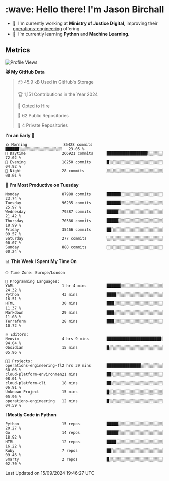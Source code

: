 <h1 align="left" id="jason-title">:wave: Hello there! I'm Jason Birchall</h1>

- :office: &nbsp;I'm currently working at **Ministry of Justice Digital**, improving their [operations-engineering](https://github.com/ministryofjustice/operations-engineering) offering.
- :seedling: &nbsp;I’m currently learning **Python** and **Machine Learning**.

<h2>Metrics</h2>

<!--START_SECTION:waka-->
![Profile Views](http://img.shields.io/badge/Profile%20Views-20-blue)

**🐱 My GitHub Data** 

> 📦 45.9 kB Used in GitHub's Storage 
 > 
> 🏆 1,151 Contributions in the Year 2024
 > 
> 💼 Opted to Hire
 > 
> 📜 62 Public Repositories 
 > 
> 🔑 4 Private Repositories 
 > 
**I'm an Early 🐤** 

```text
🌞 Morning                85428 commits       ██████░░░░░░░░░░░░░░░░░░░   23.05 % 
🌆 Daytime                266921 commits      ██████████████████░░░░░░░   72.02 % 
🌃 Evening                18250 commits       █░░░░░░░░░░░░░░░░░░░░░░░░   04.92 % 
🌙 Night                  28 commits          ░░░░░░░░░░░░░░░░░░░░░░░░░   00.01 % 
```
📅 **I'm Most Productive on Tuesday** 

```text
Monday                   87988 commits       ██████░░░░░░░░░░░░░░░░░░░   23.74 % 
Tuesday                  96235 commits       ██████░░░░░░░░░░░░░░░░░░░   25.97 % 
Wednesday                79387 commits       █████░░░░░░░░░░░░░░░░░░░░   21.42 % 
Thursday                 70386 commits       █████░░░░░░░░░░░░░░░░░░░░   18.99 % 
Friday                   35466 commits       ██░░░░░░░░░░░░░░░░░░░░░░░   09.57 % 
Saturday                 277 commits         ░░░░░░░░░░░░░░░░░░░░░░░░░   00.07 % 
Sunday                   888 commits         ░░░░░░░░░░░░░░░░░░░░░░░░░   00.24 % 
```


📊 **This Week I Spent My Time On** 

```text
🕑︎ Time Zone: Europe/London

💬 Programming Languages: 
YAML                     1 hr 4 mins         ██████░░░░░░░░░░░░░░░░░░░   24.32 % 
Python                   43 mins             ████░░░░░░░░░░░░░░░░░░░░░   16.51 % 
HTML                     30 mins             ███░░░░░░░░░░░░░░░░░░░░░░   11.37 % 
Markdown                 29 mins             ███░░░░░░░░░░░░░░░░░░░░░░   11.08 % 
Terraform                28 mins             ███░░░░░░░░░░░░░░░░░░░░░░   10.72 % 

🔥 Editors: 
Neovim                   4 hrs 9 mins        ████████████████████████░   94.04 % 
Obsidian                 15 mins             █░░░░░░░░░░░░░░░░░░░░░░░░   05.96 % 

🐱‍💻 Projects: 
operations-engineering-fl2 hrs 39 mins       ███████████████░░░░░░░░░░   60.06 % 
cloud-platform-environmen21 mins             ██░░░░░░░░░░░░░░░░░░░░░░░   08.01 % 
cloud-platform-cli       18 mins             ██░░░░░░░░░░░░░░░░░░░░░░░   06.91 % 
Unknown Project          15 mins             █░░░░░░░░░░░░░░░░░░░░░░░░   05.96 % 
operations-engineering   12 mins             █░░░░░░░░░░░░░░░░░░░░░░░░   04.59 % 
```

**I Mostly Code in Python** 

```text
Python                   15 repos            █████░░░░░░░░░░░░░░░░░░░░   20.27 % 
Go                       14 repos            █████░░░░░░░░░░░░░░░░░░░░   18.92 % 
HTML                     12 repos            ████░░░░░░░░░░░░░░░░░░░░░   16.22 % 
Ruby                     7 repos             ██░░░░░░░░░░░░░░░░░░░░░░░   09.46 % 
Smarty                   2 repos             █░░░░░░░░░░░░░░░░░░░░░░░░   02.70 % 
```




 Last Updated on 15/09/2024 19:46:27 UTC
<!--END_SECTION:waka-->

<!-- links -->

[issues page]: https://github.com/jasonBirchall/jasonBirchall/issues "jasonBirchall/issues"

